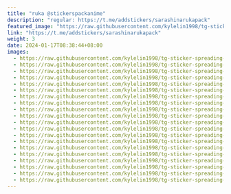 ```yaml
---
title: "ruka @stickerspackanime"
description: "regular: https://t.me/addstickers/sarashinarukapack"
featured_image: "https://raw.githubusercontent.com/kylelin1998/tg-sticker-spreading-worldwide-images/main/img/5bf244bb-47b6-4da7-857a-f5324fc26933.jpg"
link: "https://t.me/addstickers/sarashinarukapack"
weight: 3
date: 2024-01-17T08:38:44+08:00
images:
  - https://raw.githubusercontent.com/kylelin1998/tg-sticker-spreading-worldwide-images/main/img/5bf244bb-47b6-4da7-857a-f5324fc26933.jpg
  - https://raw.githubusercontent.com/kylelin1998/tg-sticker-spreading-worldwide-images/main/img/4c6d2e3f-dc62-4ef9-841b-434b9031ce32.jpg
  - https://raw.githubusercontent.com/kylelin1998/tg-sticker-spreading-worldwide-images/main/img/dc807b28-742f-45fb-90ee-50282f6135f5.jpg
  - https://raw.githubusercontent.com/kylelin1998/tg-sticker-spreading-worldwide-images/main/img/10775925-c4f9-470d-830b-8f9f84bdbf2d.jpg
  - https://raw.githubusercontent.com/kylelin1998/tg-sticker-spreading-worldwide-images/main/img/d980c4d6-f8ac-4df4-bf04-aa74959cc31a.jpg
  - https://raw.githubusercontent.com/kylelin1998/tg-sticker-spreading-worldwide-images/main/img/7f2c377a-d2b7-49ab-be3f-260744ea79b4.jpg
  - https://raw.githubusercontent.com/kylelin1998/tg-sticker-spreading-worldwide-images/main/img/08fa4202-d967-4fc6-92fb-da60f85a72a9.jpg
  - https://raw.githubusercontent.com/kylelin1998/tg-sticker-spreading-worldwide-images/main/img/95f28823-487e-46df-a232-c5ea7a26c8bc.jpg
  - https://raw.githubusercontent.com/kylelin1998/tg-sticker-spreading-worldwide-images/main/img/b216ee79-775b-42d9-8947-a0a32ab4d9df.jpg
  - https://raw.githubusercontent.com/kylelin1998/tg-sticker-spreading-worldwide-images/main/img/99213325-0f10-4ab5-8eb1-35d79ff6d3b0.jpg
  - https://raw.githubusercontent.com/kylelin1998/tg-sticker-spreading-worldwide-images/main/img/fedc2af6-9632-4344-b456-d7d4cbce9abe.jpg
  - https://raw.githubusercontent.com/kylelin1998/tg-sticker-spreading-worldwide-images/main/img/5647f5af-0ecf-4bd5-abbc-7e914389f96e.jpg
  - https://raw.githubusercontent.com/kylelin1998/tg-sticker-spreading-worldwide-images/main/img/d85e6e9e-986c-4bf3-8624-adb4b712dbd9.jpg
  - https://raw.githubusercontent.com/kylelin1998/tg-sticker-spreading-worldwide-images/main/img/202b0c95-a9e0-4d6f-aa7f-ddf60dc00f7c.jpg
  - https://raw.githubusercontent.com/kylelin1998/tg-sticker-spreading-worldwide-images/main/img/242fef0d-aaed-40c8-8a3e-0a7d9d87a5ee.jpg
  - https://raw.githubusercontent.com/kylelin1998/tg-sticker-spreading-worldwide-images/main/img/434ce569-b231-47a0-b0ed-9bfb32a8a5d2.jpg
  - https://raw.githubusercontent.com/kylelin1998/tg-sticker-spreading-worldwide-images/main/img/2a4fc8f2-866f-4539-a365-61e94b603904.jpg
  - https://raw.githubusercontent.com/kylelin1998/tg-sticker-spreading-worldwide-images/main/img/2d6bf356-abd6-49dd-85f4-861fcb326090.jpg
  - https://raw.githubusercontent.com/kylelin1998/tg-sticker-spreading-worldwide-images/main/img/1eb42751-0a59-410d-93dc-3ee72973faa9.jpg
  - https://raw.githubusercontent.com/kylelin1998/tg-sticker-spreading-worldwide-images/main/img/bd853c30-3112-4bd8-a062-cea682261d46.jpg
---
```

